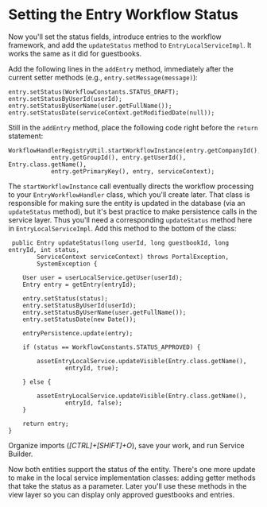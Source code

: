 # Setting the Entry Workflow Status [](id=setting-the-entry-workflow-status)

Now you'll set the status fields, introduce entries to the workflow framework,
and add the `updateStatus` method to `EntryLocalServiceImpl`. It works the
same as it did for guestbooks.

Add the following lines in the `addEntry` method, immediately after the
current setter methods (e.g., `entry.setMessage(message)`):

    entry.setStatus(WorkflowConstants.STATUS_DRAFT);
    entry.setStatusByUserId(userId);
    entry.setStatusByUserName(user.getFullName());
    entry.setStatusDate(serviceContext.getModifiedDate(null));

Still in the `addEntry` method, place the following code right before
the `return` statement:

    WorkflowHandlerRegistryUtil.startWorkflowInstance(entry.getCompanyId(), 
				entry.getGroupId(), entry.getUserId(), Entry.class.getName(), 
				entry.getPrimaryKey(), entry, serviceContext);

The `startWorkflowInstance` call eventually directs the workflow processing to
your `EntryWorkflowHandler` class, which you'll create later. That class is
responsible for making sure the entity is updated in the database (via an
`updateStatus` method), but it's best practice to make persistence calls in the
service layer. Thus you'll need a corresponding `updateStatus` method here in
`EntryLocalServiceImpl`. Add this method to the bottom of the class:

     public Entry updateStatus(long userId, long guestbookId, long entryId, int status,
			ServiceContext serviceContext) throws PortalException,
			SystemException {

		User user = userLocalService.getUser(userId);
		Entry entry = getEntry(entryId);

		entry.setStatus(status);
		entry.setStatusByUserId(userId);
		entry.setStatusByUserName(user.getFullName());
		entry.setStatusDate(new Date());

		entryPersistence.update(entry);

		if (status == WorkflowConstants.STATUS_APPROVED) {

			assetEntryLocalService.updateVisible(Entry.class.getName(),
					entryId, true);

		} else {

			assetEntryLocalService.updateVisible(Entry.class.getName(),
					entryId, false);
		}

		return entry;
	}

Organize imports (*[CTRL]+[SHIFT]+O*), save your work, and run Service Builder.

Now both entities support the status of the entity. There's one more update to
make in the local service implementation classes: adding getter methods that
take the status as a parameter. Later you'll use these methods in the view layer
so you can display only approved guestbooks and entries. 

